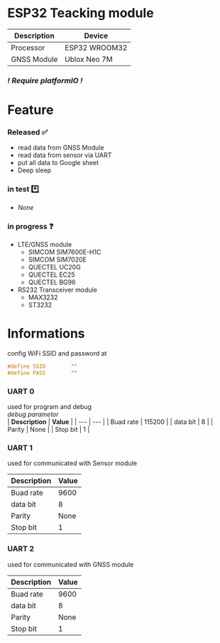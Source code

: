 # ESP32 Teacking module

| **Description** | **Device** |
| --- | --- |
| Processor | ESP32 WROOM32 |
| GNSS Module | Ublox Neo 7M |


### *! Require platformIO !*

# Feature
### Released ✅
- read data from GNSS Module
- read data from sensor via UART
- put all data to Google sheet
- Deep sleep  

### in test *️⃣  
- _None_  

### in progress ❓  
- LTE/GNSS module
    - SIMCOM SIM7600E-H1C
    - SIMCOM SIM7020E
    - QUECTEL UC20G
    - QUECTEL EC25
    - QUECTEL BG96
- RS232 Transceiver module  
    - MAX3232
    - ST3232


# Informations
config WiFi SSID and password at
```c
#define SSID        ""
#define PASS        ""

```

### UART 0 
used for program and debug  
_debug parametor_  
| **Description** | **Value** |
| --- | --- |
| Buad rate | 115200 |
| data bit | 8 |
| Parity | None |
| Stop bit | 1 |

### UART 1
used for communicated with Sensor module

| **Description** | **Value** |
| --- | --- |
| Buad rate | 9600 |
| data bit | 8 |
| Parity | None |
| Stop bit | 1 |

### UART 2
used for communicated with GNSS module

| **Description** | **Value** |
| --- | --- |
| Buad rate | 9600 |
| data bit | 8 |
| Parity | None |
| Stop bit | 1 |
